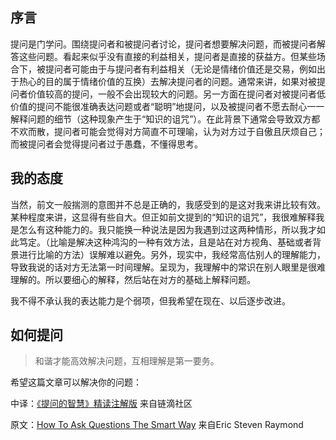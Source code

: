 ## 序言

提问是门学问。围绕提问者和被提问者讨论，提问者想要解决问题，而被提问者解答这些问题。看起来似乎没有直接的利益相关，提问者是直接的获益方。但某些场合下，被提问者可能由于与提问者有利益相关（无论是情绪价值还是交易，例如出于热心的目的属于情绪价值的互换）去解决提问者的问题。通常来讲，如果对被提问者价值较高的提问，一般不会出现较大的问题。另一方面在提问者对被提问者低价值的提问不能很准确表达问题或者“聪明”地提问，以及被提问者不愿去耐心一一解释问题的细节（这种现象产生于“知识的诅咒”）。在此背景下通常会导致双方都不欢而散，提问者可能会觉得对方简直不可理喻，认为对方过于自傲且厌烦自己；而被提问者会觉得提问者过于愚蠢，不懂得思考。

## 我的态度

当然，前文一般揣测的意图并不总是正确的，我感受到的是这对我来讲比较有效。某种程度来讲，这显得有些自大。但正如前文提到的“知识的诅咒”，我很难解释我是怎么有这种能力的。我只能换一种说法是因为我遇到过这两种情形，所以我才如此笃定。（比喻是解决这种鸿沟的一种有效方法，且是站在对方视角、基础或者背景进行比喻的方法）误解难以避免。另外，现实中，我经常高估别人的理解能力，导致我说的话对方无法第一时间理解。呈现为，我理解中的常识在别人眼里是很难理解的。所以要细心的解释，然后站在对方的基础上解释问题。

我不得不承认我的表达能力是个弱项，但我希望在现在、以后逐步改进。

## 如何提问

> 和谐才能高效解决问题，互相理解是第一要务。

希望这篇文章可以解决你的问题：

中译：[《提问的智慧》精读注解版](https://ld246.com/article/1536377163156) 来自链滴社区

原文：[How To Ask Questions The Smart Way](http://www.catb.org/~esr/faqs/smart-questions.html)  来自Eric Steven Raymond

